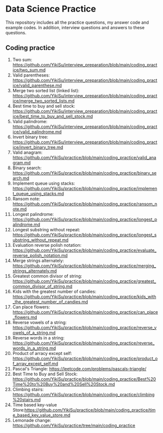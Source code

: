 # Data Science Practice
This repository includes all the practice questions, my answer code and example codes. In addition, interview questions and answers to these questions.

## Coding practice
1. Two sum: https://github.com/YikiSu/interview_preparation/blob/main/coding_practice/two_sum.md
2. Valid parentheses: https://github.com/YikiSu/interview_preparation/blob/main/coding_practice/valid_parenthese.md
3. Merge two sorted list (linked list): https://github.com/YikiSu/interview_preparation/blob/main/coding_practice/merge_two_sorted_lists.md
4. Best time to buy and sell stock: https://github.com/YikiSu/interview_preparation/blob/main/coding_practice/best_time_to_buy_and_sell_stock.md
5. Valid palindrome: https://github.com/YikiSu/interview_preparation/blob/main/coding_practice/valid_palindrome.md
6. Invert binary tree: https://github.com/YikiSu/interview_preparation/blob/main/coding_practice/invert_binary_tree.md
7. Valid anagram: https://github.com/YikiSu/practice/blob/main/coding_practice/valid_anagram.md
8. Binary search: https://github.com/YikiSu/practice/blob/main/coding_practice/binary_search.md
9. Implement queue using stacks: https://github.com/YikiSu/practice/blob/main/coding_practice/implement_queue_using_stacks.md
10. Ransom note: https://github.com/YikiSu/practice/blob/main/coding_practice/ransom_note.md
11. Longest palindrome: https://github.com/YikiSu/practice/blob/main/coding_practice/longest_palindrome.md
12. Longest substring without repeat: https://github.com/YikiSu/practice/blob/main/coding_practice/longest_substring_without_repeat.md
13. Evaluation reverse polish notation: https://github.com/YikiSu/practice/blob/main/coding_practice/evaluate_reverse_polish_notation.md
14. Merge strings alternately: https://github.com/YikiSu/practice/blob/main/coding_practice/merging_strings_alternately.md
15. Greatest common divisor of string: https://github.com/YikiSu/practice/blob/main/coding_practice/greatest_common_divisor_of_string.md
16. Kids with the greatest number of candies: https://github.com/YikiSu/practice/blob/main/coding_practice/kids_with_the_greatest_number_of_candies.md
17. Can place flowers: https://github.com/YikiSu/practice/blob/main/coding_practice/can_place_flowers.md
18. Reverse vowels of a string: https://github.com/YikiSu/practice/blob/main/coding_practice/reverse_vowels_of_a_string.md
19. Reverse words in a string: https://github.com/YikiSu/practice/blob/main/coding_practice/reverse_words_in_a_string.md
20. Product of arracy except self: https://github.com/YikiSu/practice/blob/main/coding_practice/product_of_array_except_self.md
21. Pascal's Triangle: https://leetcode.com/problems/pascals-triangle/
22. Best Time to Buy and Sell Stock: https://github.com/YikiSu/practice/blob/main/coding_practice/Best%20Time%20to%20Buy%20and%20Sell%20Stock.md
23. Climbing stairs: https://github.com/YikiSu/practice/blob/main/coding_practice/climbing%20stairs.md
24. Time based key-value Store:https://github.com/YikiSu/practice/blob/main/coding_practice/time_based_key_value_store.md
25. Lemonade change: https://github.com/YikiSu/practice/tree/main/coding_practice
